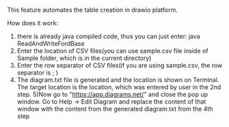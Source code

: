 This feature automates the table creation in drawio platform. 

How does it work:
1) there is already java compiled code, thus you can just enter:
java ReadAndWriteFordBase
2) Enter the location of CSV files(you can use sample.csv file inside of Sample folder, which is in the current directory)
3) Enter the row separator of CSV files(if you are using sample.csv, the row separator is ; )
4) The diagram.txt file is generated and the location is shown on Terminal. The target location is the location, which was entered by user in the 2nd step. 
5)Now go to "https://app.diagrams.net/" and close the pop up window. Go to Help -> Edit Diagram and replace the content of that window with the content from the generated diagram.txt from the 4th step
